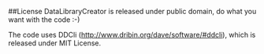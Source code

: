 ##License
DataLibraryCreator is released under public domain, do what you want with the code :-)

The code uses DDCli (http://www.dribin.org/dave/software/#ddcli), which is released under MIT License.